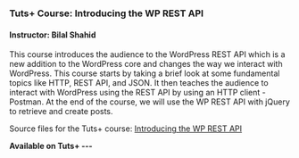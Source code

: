 ### Tuts+ Course: Introducing the WP REST API
#### Instructor: Bilal Shahid

This course introduces the audience to the WordPress REST API which is a new addition to the WordPress core and changes the way we interact with WordPress. This course starts by taking a brief look at some fundamental topics like HTTP, REST API, and JSON. It then teaches the audience to interact with WordPress using the REST API by using an HTTP client - Postman. At the end of the course, we will use the WP REST API with jQuery to retrieve and create posts.

Source files for the Tuts+ course: [Introducing the WP REST API](https://courses.tutsplus.com/)

**Available on Tuts+ ---**